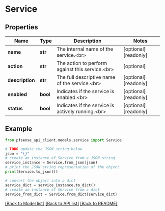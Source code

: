 # Service


## Properties

Name | Type | Description | Notes
------------ | ------------- | ------------- | -------------
**name** | **str** | The internal name of the service.&lt;br&gt; | [optional] [readonly] 
**action** | **str** | The action to perform against this service.&lt;br&gt; | [optional] 
**description** | **str** | The full descriptive name of the service.&lt;br&gt; | [optional] [readonly] 
**enabled** | **bool** | Indicates if the service is enabled.&lt;br&gt; | [optional] [readonly] 
**status** | **bool** | Indicates if the service is actively running.&lt;br&gt; | [optional] [readonly] 

## Example

```python
from pfsense_api_client.models.service import Service

# TODO update the JSON string below
json = "{}"
# create an instance of Service from a JSON string
service_instance = Service.from_json(json)
# print the JSON string representation of the object
print(Service.to_json())

# convert the object into a dict
service_dict = service_instance.to_dict()
# create an instance of Service from a dict
service_from_dict = Service.from_dict(service_dict)
```
[[Back to Model list]](../README.md#documentation-for-models) [[Back to API list]](../README.md#documentation-for-api-endpoints) [[Back to README]](../README.md)


